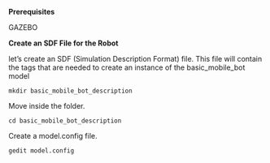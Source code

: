 **Prerequisites**

GAZEBO


**Create an SDF File for the Robot**

let’s create an SDF (Simulation Description Format) file. This file will contain the tags that are needed to create an instance of the basic_mobile_bot model

`mkdir basic_mobile_bot_description`

Move inside the folder.

`cd basic_mobile_bot_description`

Create a model.config file.

`gedit model.config`
